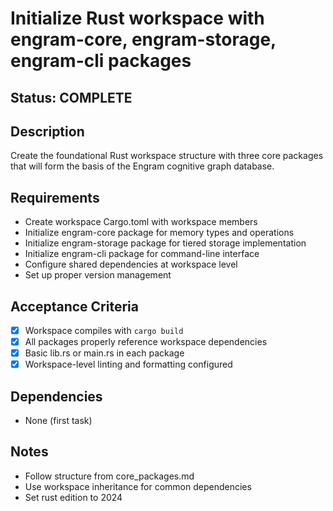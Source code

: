 # Initialize Rust workspace with engram-core, engram-storage, engram-cli packages

## Status: COMPLETE

## Description
Create the foundational Rust workspace structure with three core packages that will form the basis of the Engram cognitive graph database.

## Requirements
- Create workspace Cargo.toml with workspace members
- Initialize engram-core package for memory types and operations
- Initialize engram-storage package for tiered storage implementation
- Initialize engram-cli package for command-line interface
- Configure shared dependencies at workspace level
- Set up proper version management

## Acceptance Criteria
- [x] Workspace compiles with `cargo build`
- [x] All packages properly reference workspace dependencies
- [x] Basic lib.rs or main.rs in each package
- [x] Workspace-level linting and formatting configured

## Dependencies
- None (first task)

## Notes
- Follow structure from core_packages.md
- Use workspace inheritance for common dependencies
- Set rust edition to 2024